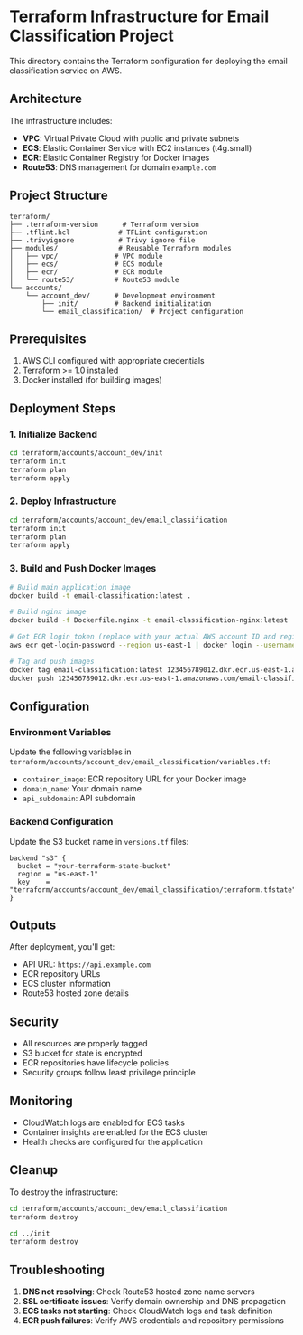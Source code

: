 # Terraform Infrastructure for Email Classification Project

This directory contains the Terraform configuration for deploying the email classification service on AWS.

## Architecture

The infrastructure includes:

- **VPC**: Virtual Private Cloud with public and private subnets
- **ECS**: Elastic Container Service with EC2 instances (t4g.small)
- **ECR**: Elastic Container Registry for Docker images
- **Route53**: DNS management for domain `example.com`

## Project Structure

```
terraform/
├── .terraform-version      # Terraform version
├── .tflint.hcl            # TFLint configuration
├── .trivyignore           # Trivy ignore file
├── modules/               # Reusable Terraform modules
│   ├── vpc/              # VPC module
│   ├── ecs/              # ECS module
│   ├── ecr/              # ECR module
│   └── route53/          # Route53 module
└── accounts/
    └── account_dev/      # Development environment
        ├── init/         # Backend initialization
        └── email_classification/  # Project configuration
```

## Prerequisites

1. AWS CLI configured with appropriate credentials
2. Terraform >= 1.0 installed
3. Docker installed (for building images)

## Deployment Steps

### 1. Initialize Backend

```bash
cd terraform/accounts/account_dev/init
terraform init
terraform plan
terraform apply
```

### 2. Deploy Infrastructure

```bash
cd terraform/accounts/account_dev/email_classification
terraform init
terraform plan
terraform apply
```

### 3. Build and Push Docker Images

```bash
# Build main application image
docker build -t email-classification:latest .

# Build nginx image
docker build -f Dockerfile.nginx -t email-classification-nginx:latest .

# Get ECR login token (replace with your actual AWS account ID and region)
aws ecr get-login-password --region us-east-1 | docker login --username AWS --password-stdin 123456789012.dkr.ecr.us-east-1.amazonaws.com

# Tag and push images
docker tag email-classification:latest 123456789012.dkr.ecr.us-east-1.amazonaws.com/email-classification:latest
docker push 123456789012.dkr.ecr.us-east-1.amazonaws.com/email-classification:latest
```

## Configuration

### Environment Variables

Update the following variables in `terraform/accounts/account_dev/email_classification/variables.tf`:

- `container_image`: ECR repository URL for your Docker image
- `domain_name`: Your domain name
- `api_subdomain`: API subdomain

### Backend Configuration

Update the S3 bucket name in `versions.tf` files:

```hcl
backend "s3" {
  bucket = "your-terraform-state-bucket"
  region = "us-east-1"
  key    = "terraform/accounts/account_dev/email_classification/terraform.tfstate"
}
```

## Outputs

After deployment, you'll get:

- API URL: `https://api.example.com`
- ECR repository URLs
- ECS cluster information
- Route53 hosted zone details

## Security

- All resources are properly tagged
- S3 bucket for state is encrypted
- ECR repositories have lifecycle policies
- Security groups follow least privilege principle

## Monitoring

- CloudWatch logs are enabled for ECS tasks
- Container insights are enabled for the ECS cluster
- Health checks are configured for the application

## Cleanup

To destroy the infrastructure:

```bash
cd terraform/accounts/account_dev/email_classification
terraform destroy

cd ../init
terraform destroy
```

## Troubleshooting

1. **DNS not resolving**: Check Route53 hosted zone name servers
2. **SSL certificate issues**: Verify domain ownership and DNS propagation
3. **ECS tasks not starting**: Check CloudWatch logs and task definition
4. **ECR push failures**: Verify AWS credentials and repository permissions
